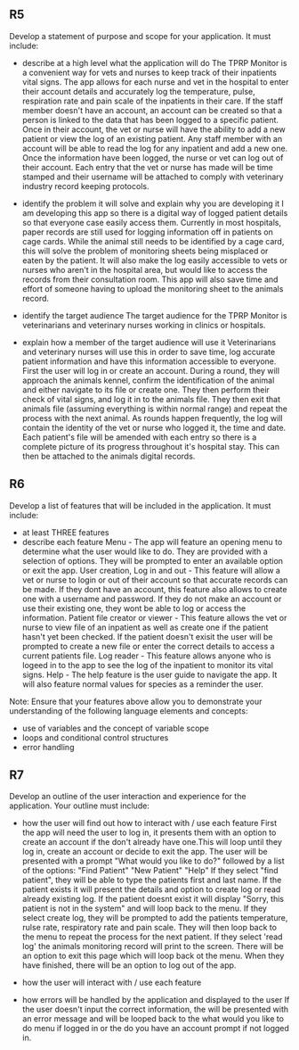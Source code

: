 ## R5
Develop a statement of purpose and scope for your application. It must include:
- describe at a high level what the application will do
The TPRP Monitor is a convenient way for vets and nurses to keep track of their inpatients vital signs. The app allows for each nurse and vet in the hospital to enter their account details and accurately log the temperature, pulse, respiration rate and pain scale of the inpatients in their care. If the staff member doesn't have an account, an account can be created so that a person is linked to the data that has been logged to a specific patient. Once in their account, the vet or nurse will have the ability to add a new patient or view the log of an existing patient. Any staff member with an account will be able to read the log for any inpatient and add a new one. Once the information have been logged, the nurse or vet can log out of their account. Each entry that the vet or nurse has made will be time stamped and their username will be attached to comply with veterinary industry record keeping protocols.

- identify the problem it will solve and explain why you are developing it
I am developing this app so there is a digital way of logged patient details so that everyone case easily access them. Currently in most hospitals, paper records are still used for logging information off in patients on cage cards. While the animal still needs to be identified by a cage card, this will solve the problem of monitoring sheets being misplaced or eaten by the patient. It will also make the log easily accessible to vets or nurses who aren't in the hospital area, but would like to access the records from their consultation room. This app will also save time and effort of someone having to upload the monitoring sheet to the animals record.

- identify the target audience
The target audience for the TPRP Monitor is veterinarians and veterinary nurses working in clinics or hospitals.

- explain how a member of the target audience will use it
Veterinarians and veterinary nurses will use this in order to save time, log accurate patient information and have this information accessible to everyone. First the user will log in or create an account. During a round, they will approach the animals kennel, confirm the identification of the animal and either navigate to its file or create one. They then perform their check of vital signs, and log it in to the animals file. They then exit that animals file (assuming everything is within normal range) and repeat the process with the next animal. As rounds happen frequently, the log will contain the identity of the vet or nurse who logged it, the time and date. Each patient's file will be amended with each entry so there is a complete picture of its progress throughout it's hospital stay. This can then be attached to the animals digital records.

## R6
Develop a list of features that will be included in the application. It must include:
- at least THREE features
- describe each feature
Menu - The app will feature an opening menu to determine what the user would like to do. They are provided with a selection of options. They will be prompted to enter an available option or exit the app.
User creation, Log in and out - This feature will allow a vet or nurse to login or out of their account so that accurate records can be made. If they dont have an account, this feature also allows to create one with a username and password. If they do not make an account or use their existing one, they wont be able to log or access the information.
Patient file creator or viewer - This feature allows the vet or nurse to view file of an inpatient as well as create one if the patient hasn't yet been checked. If the patient doesn't exisit the user will be prompted to create a new file or enter the correct details to access a current patients file.
Log reader - This feature allows anyone who is logeed in to the app to see the log of the inpatient to monitor its vital signs. 
Help - The help feature is the user guide to navigate the app. It will also feature normal values for species as a reminder the user.

Note: Ensure that your features above allow you to demonstrate your understanding of the following language elements and concepts:
- use of variables and the concept of variable scope
- loops and conditional control structures
- error handling

## R7
Develop an outline of the user interaction and experience for the application.
Your outline must include:
- how the user will find out how to interact with / use each feature
First the app will need the user to log in, it presents them with an option to create an account if the don't already have one.This will loop until they log in, create an account or decide to exit the app.
The user will be presented with a prompt "What would you like to do?" followed by a list of the options:
"Find Patient"
"New Patient"
"Help"
If they select "find patient", they will be able to type the patients first and last name. If the patient exists it will present the details and option to create log or read already existing log. If the patient doesnt exist it will display "Sorry, this patient is not in the system" and will loop back to the menu.
If they select create log, they will be prompted to add the patients temperature, rulse rate, respiratory rate and pain scale. They will then loop back to the menu to repeat the process for the next patient.
If they select 'read log' the animals monitoring record will print to the screen. There will be an option to exit this page which will loop back ot the menu.
When they have finished, there will be an option to log out of the app.



- how the user will interact with / use each feature
- how errors will be handled by the application and displayed to the user
If the user doesn't input the correct information, the will be presented with an error message and will be looped back to the what would you like to do menu if logged in or the do you have an account prompt if not logged in.
